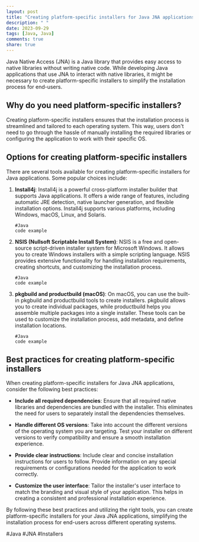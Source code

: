 ```yaml
---
layout: post
title: "Creating platform-specific installers for Java JNA applications"
description: " "
date: 2023-09-29
tags: [Java, Java]
comments: true
share: true
---
```


Java Native Access (JNA) is a Java library that provides easy access to native libraries without writing native code. While developing Java applications that use JNA to interact with native libraries, it might be necessary to create platform-specific installers to simplify the installation process for end-users.

## Why do you need platform-specific installers?

Creating platform-specific installers ensures that the installation process is streamlined and tailored to each operating system. This way, users don't need to go through the hassle of manually installing the required libraries or configuring the application to work with their specific OS.

## Options for creating platform-specific installers

There are several tools available for creating platform-specific installers for Java applications. Some popular choices include:

1. **Install4j**: Install4j is a powerful cross-platform installer builder that supports Java applications. It offers a wide range of features, including automatic JRE detection, native launcher generation, and flexible installation options. Install4j supports various platforms, including Windows, macOS, Linux, and Solaris.

   ```
   #Java
   code example
   ```

2. **NSIS (Nullsoft Scriptable Install System)**: NSIS is a free and open-source script-driven installer system for Microsoft Windows. It allows you to create Windows installers with a simple scripting language. NSIS provides extensive functionality for handling installation requirements, creating shortcuts, and customizing the installation process.

   ```
   #Java
   code example
   ```

3. **pkgbuild and productbuild (macOS)**: On macOS, you can use the built-in pkgbuild and productbuild tools to create installers. pkgbuild allows you to create individual packages, while productbuild helps you assemble multiple packages into a single installer. These tools can be used to customize the installation process, add metadata, and define installation locations.

   ```
   #Java
   code example
   ```

## Best practices for creating platform-specific installers

When creating platform-specific installers for Java JNA applications, consider the following best practices:

- **Include all required dependencies**: Ensure that all required native libraries and dependencies are bundled with the installer. This eliminates the need for users to separately install the dependencies themselves.

- **Handle different OS versions**: Take into account the different versions of the operating system you are targeting. Test your installer on different versions to verify compatibility and ensure a smooth installation experience.

- **Provide clear instructions**: Include clear and concise installation instructions for users to follow. Provide information on any special requirements or configurations needed for the application to work correctly.

- **Customize the user interface**: Tailor the installer's user interface to match the branding and visual style of your application. This helps in creating a consistent and professional installation experience.

By following these best practices and utilizing the right tools, you can create platform-specific installers for your Java JNA applications, simplifying the installation process for end-users across different operating systems.

#Java #JNA #Installers